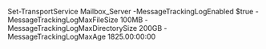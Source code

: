 Set-TransportService Mailbox_Server -MessageTrackingLogEnabled $true -MessageTrackingLogMaxFileSize 100MB -MessageTrackingLogMaxDirectorySize 200GB -MessageTrackingLogMaxAge 1825.00:00:00